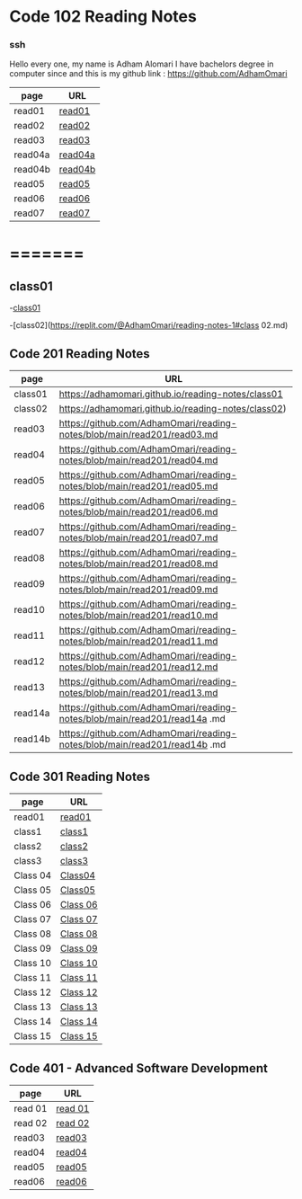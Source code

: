 # Code 102 Reading Notes

### ssh
 Hello every one, my name is Adham Alomari 
  I have bachelors degree in computer since and this is 
  my github link : https://github.com/AdhamOmari

| page  | URL                  |
| ---   | ---                  |
|read01| [read01](read01.md)   |
|read02|[read02](read02.md)    |
|read03|[read03](read03.md)    |
|read04a|[read04a](read04a.md )|
|read04b|[read04b](read04b.md) |
|read05|[read05](read05.md)   |
|read06|[read06](read06.md)   |
|read07|[read07](read07.md)   |
=======
=======
## class01
-[class01](https://replit.com/@AdhamOmari/reading-notes-1#class01.md)

-[class02](https://replit.com/@AdhamOmari/reading-notes-1#class 02.md)



 ## Code 201 Reading Notes
 
| page    | URL                  |
| ---     | ---                  |
|class01   |https://adhamomari.github.io/reading-notes/class01 |
|class02   |https://adhamomari.github.io/reading-notes/class02)|
|read03   |https://github.com/AdhamOmari/reading-notes/blob/main/read201/read03.md|
|read04   |https://github.com/AdhamOmari/reading-notes/blob/main/read201/read04.md|
|read05   |https://github.com/AdhamOmari/reading-notes/blob/main/read201/read05.md|
|read06   |https://github.com/AdhamOmari/reading-notes/blob/main/read201/read06.md|
|read07   |https://github.com/AdhamOmari/reading-notes/blob/main/read201/read07.md|
|read08   |https://github.com/AdhamOmari/reading-notes/blob/main/read201/read08.md|
|read09   |https://github.com/AdhamOmari/reading-notes/blob/main/read201/read09.md|
|read10   |https://github.com/AdhamOmari/reading-notes/blob/main/read201/read10.md|
|read11   |https://github.com/AdhamOmari/reading-notes/blob/main/read201/read11.md|
|read12   |https://github.com/AdhamOmari/reading-notes/blob/main/read201/read12.md|
|read13   |https://github.com/AdhamOmari/reading-notes/blob/main/read201/read13.md|
|read14a   |https://github.com/AdhamOmari/reading-notes/blob/main/read201/read14a .md|
|read14b   |https://github.com/AdhamOmari/reading-notes/blob/main/read201/read14b .md|



## Code 301 Reading Notes
 
| page    | URL                  |
| ---     | ---                  |
|read01 |[read01](https://adhamomari.github.io/reading-notes/read301/read01) |
|class1 |[class1](https://adhamomari.github.io/reading-notes/read301/class1)|
|class2 |[class2](https://adhamomari.github.io/reading-notes/read301/class2)|
|class3 |[class3](https://adhamomari.github.io/reading-notes/read301/class3)|
|Class 04 |[Class04 ](https://adhamomari.github.io/reading-notes/read301/Class04 )|
|Class 05 |[Class05 ](https://adhamomari.github.io/reading-notes/read301/Class05 )|
|Class 06 |[Class 06 ](https://adhamomari.github.io/reading-notes/read301/Class06 )|
|Class 07 |[Class 07 ](https://adhamomari.github.io/reading-notes/read301/Class07 )|
|Class 08 |[Class 08 ](https://adhamomari.github.io/reading-notes/read301/Class08 )|
|Class 09 |[Class 09 ](https://adhamomari.github.io/reading-notes/read301/Class09 )|
|Class 10 |[Class 10 ](https://adhamomari.github.io/reading-notes/read301/Class10 )|
|Class 11 |[Class 11 ](https://adhamomari.github.io/reading-notes/read301/Class11 )|
|Class 12 |[Class 12 ](https://adhamomari.github.io/reading-notes/read301/Class12 )|
|Class 13 |[Class 13 ](https://adhamomari.github.io/reading-notes/read301/Class13 )|
|Class 14 |[Class 14 ](https://adhamomari.github.io/reading-notes/read301/Class14 )|
|Class 15 |[Class 15 ](https://adhamomari.github.io/reading-notes/read301/Class15 )|


## Code 401 - Advanced Software Development

| page    | URL                  |
| ---     | ---                  |
|read 01 |[read 01 ](https://github.com/AdhamOmari/reading-notes/blob/main/Code%20401%20-%20Advanced%20Software%20Development/read01.md)|
|read 02 |[read 02 ](https://github.com/AdhamOmari/reading-notes/blob/main/Code%20401%20-%20Advanced%20Software%20Development/read02.md)|
|read03 |[read03 ](https://github.com/AdhamOmari/reading-notes/blob/main/Code%20401%20-%20Advanced%20Software%20Development/read03.md)|
|read04 |[read04 ](https://github.com/AdhamOmari/reading-notes/blob/main/Code%20401%20-%20Advanced%20Software%20Development/read04.md)|
|read05 |[read05 ](https://github.com/AdhamOmari/reading-notes/blob/main/Code%20401%20-%20Advanced%20Software%20Development/read05)|
|read06 |[read06 ](https://github.com/AdhamOmari/reading-notes/blob/main/Code%20401%20-%20Advanced%20Software%20Development/read06)|



